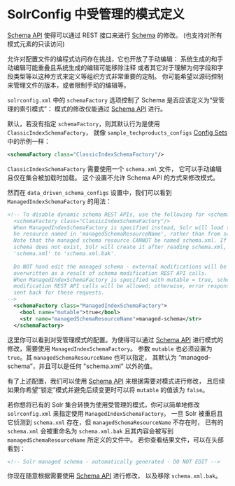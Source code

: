 # SolrConfig 中受管理的模式定义

[Schema API](../../schema/schema_api.md) 使得可以通过 REST 接口来进行 
[Schema](../../schema/readme.md) 的修改。
(也支持对所有模式元素的只读访问)

允许对配置文件的编程式访问存在挑战，它也开放了手动编辑：
系统生成的和手动编辑可能重叠且系统生成的编辑可能移除注释
或者其它对于理解为何字段和字段类型等以这种方式来定义等组织方式非常重要的定制。
你可能希望以源码控制来管理文件的版本，或者限制手动的编辑等。

`solrconfig.xml` 中的 `schemaFactory` 选项控制了 Schema 是否应该定义为“受管理的索引模式”：
模式的修改仅能通过 [Schema API](../../schema/schema_api.md) 进行。

默认，若没有指定 `schemaFactory`，则其默认行为是使用 `ClassicIndexSchemaFactory`，
就像 `sample_techproducts_configs` [Config Sets](../core/config_sets.md)
中的示例一样：

```xml
<schemaFactory class="ClassicIndexSchemaFactory"/>
```

`ClassicIndexSchemaFactory` 需要使用一个 `schema.xml` 文件，
它可以手动编辑且仅在集合被加载时加载。
这个设置不允许 Schema API 的方式来修改模式。

然而在 `data_driven_schema_configs` 设置中，我们可以看到 `ManagedIndexSchemaFactory` 的用法：

```xml
<!-- To disable dynamic schema REST APIs, use the following for <schemaFactory>:
  <schemaFactory class="ClassicIndexSchemaFactory"/>
  When ManagedIndexSchemaFactory is specified instead, Solr will load the schema from
  he resource named in 'managedSchemaResourceName', rather than from schema.xml.
  Note that the managed schema resource CANNOT be named schema.xml. If the managed
  schema does not exist, Solr will create it after reading schema.xml, then rename
  'schema.xml' to 'schema.xml.bak'.
  
  Do NOT hand edit the managed schema - external modifications will be ignored and
  overwritten as a result of schema modification REST API calls.
  When ManagedIndexSchemaFactory is specified with mutable = true, schema
  modification REST API calls will be allowed; otherwise, error responses will be
  sent back for these requests.
-->
  <schemaFactory class="ManagedIndexSchemaFactory">
    <bool name="mutable">true</bool>
    <str name="managedSchemaResourceName">managed-schema</str>
  </schemaFactory>
```

这里你可以看到对受管理模式的配置。为使得可以通过 [Schema API](../../schema/schema_api.md)
进行模式的修改，需要使用 `ManagedIndexSchemaFactory`。
参数 `mutable` 也必须设置为 `true`。其 `managedSchemaResourceName` 也可以指定，
其默认为 “managed-schema”，并且可以是任何 "schema.xml" 以外的值。

有了上述配置，我们可以使用 [Schema API](../../schema/schema_api.md) 来根据需要对模式进行修改，
且后续如果你希望“锁定”模式并避免后续变更时可以将 `mutable` 的值该为 `false`。

若你想将已有的 Solr 集合转换为使用受管理的模式，你可以简单地修改 `solrconfig.xml`
来指定使用 `ManagedIndexSchemaFactory`。
一旦 Solr 被重启且它侦测到 `schema.xml` 存在，但 `managedSchemaResourceName` 不存在时，
已有的 `schema.xml` 会被重命名为 `schema.xml.bak` 且其内容会被写到
`managedSchemaResourceName` 所定义的文件中。
若你查看结果文件，可以在头部看到：

```xml
<!-- Solr managed schema - automatically generated - DO NOT EDIT -->
```

你现在随意根据需要使用 [Schema API](../../schema/schema_api.md) 进行修改，
以及移除 `schema.xml.bak`。

